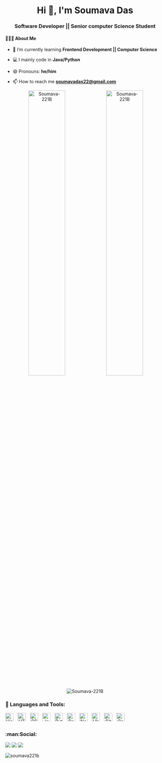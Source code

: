 <!--
**Soumava-221B/Soumava-221B** is a ✨ _special_ ✨ repository because its `README.md` (this file) appears on your GitHub profile.

Here are some ideas to get you started:

- 🔭 I’m currently working on ...
- 🌱 I’m currently learning ...
- 👯 I’m looking to collaborate on ...
- 🤔 I’m looking for help with ...
- 💬 Ask me about ...
- 📫 How to reach me: ...
- 😄 Pronouns: ...
- ⚡ Fun fact: ...
-->

<h1 align="center">Hi 👋, I'm Soumava Das</h1>
<h3 align="center">Software Developer || Senior computer Science Student</h3>


#### 👨🏻‍💻  About Me



- 🌱 I’m currently learning **Frontend Development || Computer Science**

- 💻 I mainly code in **Java/Python**
 
- 😄 Pronouns: **he/him**  

- 📫 How to reach me **soumavadas22@gmail.com**





<p align="center">
  &nbsp;<img width="48%" src="https://github-readme-stats.vercel.app/api?username=Soumava-221B&show_icons=true&locale=en&theme=radical" alt="Soumava-221B" />
  <img width="48%" src="https://github-readme-streak-stats.herokuapp.com/?user=Soumava-221B&theme=radical" alt="Soumava-221B" />
</p>

<p align="center"><img src="https://github-readme-stats.vercel.app/api/top-langs?username=Soumava-221B&show_icons=true&locale=en&layout=compact&theme=radical" alt="Soumava-221B" /></p>

<h3 align="left">🧰 Languages and Tools:</h3>
<p align="center">
<img align="left" alt="Visual Studio Code" width="26px" src="https://cdn.jsdelivr.net/gh/devicons/devicon/icons/vscode/vscode-original.svg" style="padding-right:10px;" />
<img align="left" alt="HTML5" width="26px" src="https://cdn.jsdelivr.net/gh/devicons/devicon/icons/html5/html5-original.svg" style="padding-right:10px;" />
<img align="left" alt="CSS3" width="26px" src="https://cdn.jsdelivr.net/gh/devicons/devicon/icons/css3/css3-original.svg" style="padding-right:10px;" />
<img align="left" alt="JavaScript" width="26px" src="https://cdn.jsdelivr.net/gh/devicons/devicon/icons/javascript/javascript-original.svg" style="padding-right:10px;" />
<img align="left" alt="Python" width="26px" src="https://www.vectorlogo.zone/logos/python/python-icon.svg" style="padding-right:10px;" />
<img align="left" alt="React" width="26px" src="https://cdn.jsdelivr.net/gh/devicons/devicon/icons/react/react-original.svg" style="padding-right:10px;" />
<img align="left" alt="Node.js" width="26px" src="https://cdn.jsdelivr.net/gh/devicons/devicon/icons/nodejs/nodejs-original.svg" style="padding-right:10px;" />
<img align="left" alt="Ubuntu" width="26px" src="https://www.vectorlogo.zone/logos/ubuntu/ubuntu-icon.svg" style="padding-right:10px;" />
<img align="left" alt="Git" width="26px" src="https://cdn.jsdelivr.net/gh/devicons/devicon/icons/git/git-original.svg" style="padding-right:10px;" />
<img align="left" alt="Canva" width="26px" src="https://cdn.jsdelivr.net/gh/devicons/devicon/icons/canva/canva-original.svg" style="padding-right:10px;" />
</p>

<br />
<br />
<h3 align="left">:man:Social:</h3>
<p align="left">
  
   <a href="https://www.instagram.com/soumava221b/" target="_blank"><img src="https://img.shields.io/badge/-Instagram-%23E4405F?style=for-the-badge&logo=instagram&logoColor=white" target="_blank"></a>
  <a href="https://www.linkedin.com/in/soumava-d-634820196/" target="_blank"><img src="https://img.shields.io/badge/-LinkedIn-%230077B5?style=for-the-badge&logo=linkedin&logoColor=white" target="_blank"></a>
  <a href="https://twitter.com/Soumava_221B" target="_blank"><img src="https://img.shields.io/badge/Twitter-1DA1F2?style=for-the-badge&logo=twitter&logoColor=white" target="_blank"></a>
</p>

<div align="left">

<p align="centre"> <img src="https://komarev.com/ghpvc/?username=soumava221b&label=Views&color=blue&style=plastic" alt="soumava221b" /> </p>
</div>